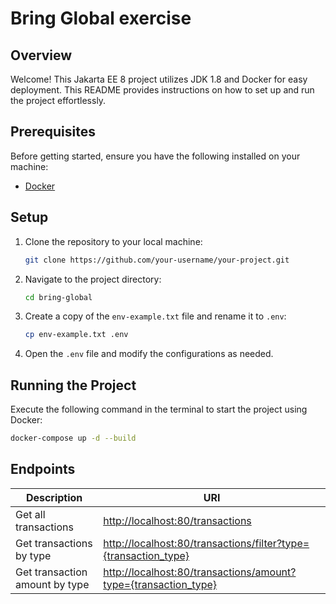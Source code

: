 # Bring Global exercise

## Overview

Welcome! This Jakarta EE 8 project utilizes JDK 1.8 and Docker for easy deployment. This README provides instructions on how to set up and run the project effortlessly.

## Prerequisites

Before getting started, ensure you have the following installed on your machine:
- [Docker](https://www.docker.com/get-started)

## Setup

1. Clone the repository to your local machine:

    ```bash
    git clone https://github.com/your-username/your-project.git
    ```

2. Navigate to the project directory:

    ```bash
    cd bring-global
    ```

3. Create a copy of the `env-example.txt` file and rename it to `.env`:

    ```bash
    cp env-example.txt .env
    ```

4. Open the `.env` file and modify the configurations as needed.

## Running the Project

Execute the following command in the terminal to start the project using Docker:

```bash
docker-compose up -d --build
```

## Endpoints
| Description                    | URI                                                                                                                                  |
|--------------------------------|--------------------------------------------------------------------------------------------------------------------------------------|
| Get all transactions           | [ http://localhost:80/transactions](http://localhost:80/transactions)                                                                |
| Get transactions by type       | [ http://localhost:80/transactions/filter?type={transaction_type}](http://localhost:80//transactions/filter?type={transaction_type}) |
| Get transaction amount by type | [ http://localhost:80/transactions/amount?type={transaction_type}](http://localhost:80/transactions/amount?type={transaction_type})  |
